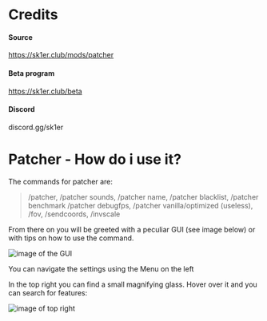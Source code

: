 # Credits
#### Source
https://sk1er.club/mods/patcher
#### Beta program
https://sk1er.club/beta
#### Discord
discord.gg/sk1er

# Patcher - How do i use it?

The commands for patcher are:
> /patcher, /patcher sounds, /patcher name, /patcher blacklist, /patcher benchmark /patcher debugfps, /patcher vanilla/optimized (useless), /fov, /sendcoords, /invscale

From there on you will be greeted with a peculiar GUI (see image below) or with tips on how to use the command.

![image of the GUI](https://cdn.discordapp.com/attachments/789262632531525632/789266929822072842/unknown.png)


You can navigate the settings using the Menu on the left

In the top right you can find a small magnifying glass. Hover over it and you can search for features:

![image of top right](https://cdn.discordapp.com/attachments/789262632531525632/789266948168613969/unknown.png)


